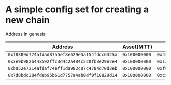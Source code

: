 # A simple config set for creating a new chain

Address in genesis:

| Address                                      | Asset(MTT)    | PrivKey                                                              | Pubkey                                                                 |
| -------------------------------------------- | ------------- | -------------------------------------------------------------------- | ---------------------------------------------------------------------- |
| `0xf8389d774afdad8755ef8e629e5a154fddc6325a` | `0x100000000` | `0x45c56be699dca666191ad3446897e0f480da234da896270202514a0e1a587c3f` | `0x031288a6788678c25952eba8693b2f278f66e2187004b64ac09416d07f83f96d5b` |
| `0x3e9b982b443592ffc3d4c2a484c220fb3e29e2e4` | `0x100000000` | `0x1ab5dfb50a38643ad8bbcbb27145825ddba65e67c72ec9bb643b72e190a27509` | `0x02926fd77bf9d00988cb34a16f9dbd35d46afcd63ee912fd1857e32f8f88c81059` |
| `0xb052e7314afdaf74eff1da982c07c4784d70d3eb` | `0x100000000` | `0xf03cbf4206c877b3c9883eac9cdd1d822efba271e1d2b49cea027e85485efd3e` | `0x02020863e0b699c1d6a6d100b2333e1a8ec734d71abff676671218a5d39161519c` |
| `0x7d8bdc384fdeb95b61d7757a4ab0df9f10829d14` | `0x100000000` | `0xc5c404b811a9396052ec0a8a6e8f682aa16a96e65fcc48a12aab2e234d63e7bc` | `0x03848371a3891fc534f576eb99d9d3c3dc0a6a15546f60661ce642c6c34f16be98` |
